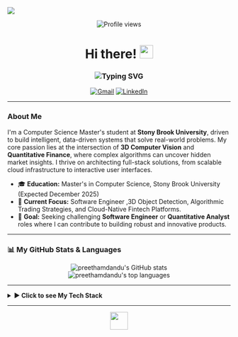 ![](https://komarev.com/ghpvc/?username=preethamdandu)


<p align="center">
  <img src="https://komarev.com/ghpvc/?username=preethamdandu&label=Profile%20Views&color=0e75b6&style=flat-square" alt="Profile views"/>
</p>

<h1 align="center">
  Hi there! 
  <img src="https://media.giphy.com/media/hvRJCLFzcasrR4ia7z/giphy.gif" width="30px" height="30px"/>
</h1>

<h3 align="center">
  <img src="https://readme-typing-svg.herokuapp.com?font=Fira+Code&size=25&duration=4000&color=58A6FF&center=true&vCenter=true&width=600&lines=Preetham+Dandu;CS+Masters+Student+%40+Stony+Brook;Machine+Learning+%26+3D+Vision+Researcher;Aspiring+Quantitative+Developer" alt="Typing SVG" />
</h3>

<p align="center">
  <a href="mailto:preethamdandu8@gmail.com"><img alt="Gmail" src="https://img.shields.io/badge/Gmail-D14836?style=for-the-badge&logo=gmail&logoColor=white" /></a>
  <a href="https://www.linkedin.com/in/your-linkedin-username/"><img alt="LinkedIn" src="https://img.shields.io/badge/LinkedIn-0077B5?style=for-the-badge&logo=linkedin&logoColor=white" /></a>
</p>

---

### About Me
I'm a Computer Science Master's student at **Stony Brook University**, driven to build intelligent, data-driven systems that solve real-world problems. My core passion lies at the intersection of **3D Computer Vision** and **Quantitative Finance**, where complex algorithms can uncover hidden market insights. I thrive on architecting full-stack solutions, from scalable cloud infrastructure to interactive user interfaces.

- 🎓 **Education:** Master's in Computer Science, Stony Brook University (Expected December 2025)
- 🔭 **Current Focus:** Software Engineer ,3D Object Detection, Algorithmic Trading Strategies, and Cloud-Native Fintech Platforms.
- 🌱 **Goal:** Seeking challenging **Software Engineer** or **Quantitative Analyst** roles where I can contribute to building robust and innovative products.

---

### 📊 My GitHub Stats & Languages

<p align="center">
  <img align="center" src="https://github-readme-stats.vercel.app/api?username=preethamdandu&show_icons=true&locale=en&theme=tokyonight" alt="preethamdandu's GitHub stats" />
  <br/>
  <img align="center" src="https://github-readme-stats.vercel.app/api/top-langs?username=preethamdandu&layout=compact&langs_count=8&theme=tokyonight" alt="preethamdandu's top languages" />
</p>

---

<details>
  <summary><b>▶ Click to see My Tech Stack</b></summary>
  <br/>
  
  <p align="center">
    <a href="#"><img alt="Python" src="https://img.shields.io/badge/Python-3776AB?style=for-the-badge&logo=python&logoColor=white"></a>
    <a href="#"><img alt="React" src="https://img.shields.io/badge/React-20232A?style=for-the-badge&logo=react&logoColor=61DAFB"></a>
    <a href="#"><img alt="PyTorch" src="https://img.shields.io/badge/PyTorch-EE4C2C?style=for-the-badge&logo=pytorch&logoColor=white"></a>
  </p>

</details>

---

<p align="center">
  <img src="https://cultofthepartyparrot.com/parrots/hd/githubparrot.gif" width="40" height="40"/>
</p>
